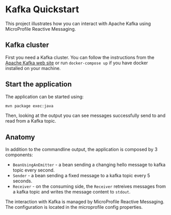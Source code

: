 Kafka Quickstart
================

This project illustrates how you can interact with Apache Kafka using MicroProfile Reactive Messaging.

## Kafka cluster

First you need a Kafka cluster. You can follow the instructions from the [Apache Kafka web site](https://kafka.apache.org/quickstart) or run `docker-compose up` if you have docker installed on your machine.

## Start the application

The application can be started using: 

```bash
mvn package exec:java
```  

Then, looking at the output you can see messages successfully send to and read from a Kafka topic.

## Anatomy

In addition to the commandline output, the application is composed by 3 components:

* `BeanUsingAnEmitter` - a bean sending a changing hello message to kafka topic every second.
* `Sender` - a bean sending a fixed message to a kafka topic every 5 seconds.
* `Receiver`  - on the consuming side, the `Receiver` retreives messages from a kafka topic and writes the message content to `stdout`.

The interaction with Kafka is managed by MicroProfile Reactive Messaging.
The configuration is located in the microprofile config properties.
